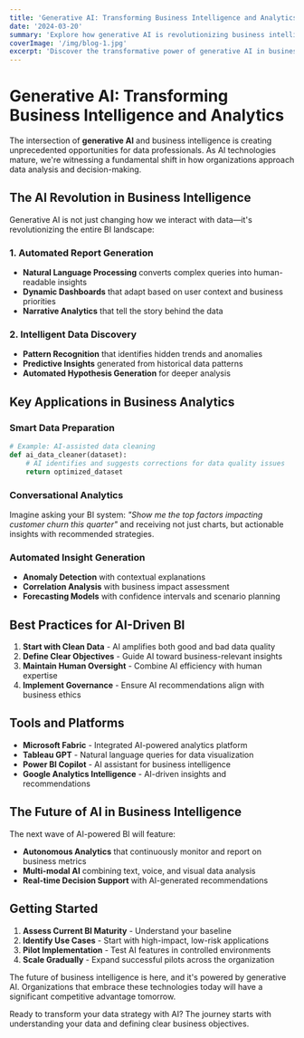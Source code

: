 ```yaml
---
title: 'Generative AI: Transforming Business Intelligence and Analytics'
date: '2024-03-20'
summary: 'Explore how generative AI is revolutionizing business intelligence, from automated report generation to intelligent data insights.'
coverImage: '/img/blog-1.jpg'
excerpt: 'Discover the transformative power of generative AI in business intelligence and learn how to leverage AI-driven analytics for competitive advantage.'
---
```


# Generative AI: Transforming Business Intelligence and Analytics

The intersection of **generative AI** and business intelligence is creating unprecedented opportunities for data professionals. As AI technologies mature, we're witnessing a fundamental shift in how organizations approach data analysis and decision-making.

## The AI Revolution in Business Intelligence

Generative AI is not just changing how we interact with data—it's revolutionizing the entire BI landscape:

### 1. Automated Report Generation
- **Natural Language Processing** converts complex queries into human-readable insights
- **Dynamic Dashboards** that adapt based on user context and business priorities
- **Narrative Analytics** that tell the story behind the data

### 2. Intelligent Data Discovery
- **Pattern Recognition** that identifies hidden trends and anomalies
- **Predictive Insights** generated from historical data patterns
- **Automated Hypothesis Generation** for deeper analysis

## Key Applications in Business Analytics

### Smart Data Preparation
```python
# Example: AI-assisted data cleaning
def ai_data_cleaner(dataset):
    # AI identifies and suggests corrections for data quality issues
    return optimized_dataset
```

### Conversational Analytics
Imagine asking your BI system: *"Show me the top factors impacting customer churn this quarter"* and receiving not just charts, but actionable insights with recommended strategies.

### Automated Insight Generation
- **Anomaly Detection** with contextual explanations
- **Correlation Analysis** with business impact assessment
- **Forecasting Models** with confidence intervals and scenario planning

## Best Practices for AI-Driven BI

1. **Start with Clean Data** - AI amplifies both good and bad data quality
2. **Define Clear Objectives** - Guide AI toward business-relevant insights
3. **Maintain Human Oversight** - Combine AI efficiency with human expertise
4. **Implement Governance** - Ensure AI recommendations align with business ethics

## Tools and Platforms

- **Microsoft Fabric** - Integrated AI-powered analytics platform
- **Tableau GPT** - Natural language queries for data visualization
- **Power BI Copilot** - AI assistant for business intelligence
- **Google Analytics Intelligence** - AI-driven insights and recommendations

## The Future of AI in Business Intelligence

The next wave of AI-powered BI will feature:
- **Autonomous Analytics** that continuously monitor and report on business metrics
- **Multi-modal AI** combining text, voice, and visual data analysis
- **Real-time Decision Support** with AI-generated recommendations

## Getting Started

1. **Assess Current BI Maturity** - Understand your baseline
2. **Identify Use Cases** - Start with high-impact, low-risk applications
3. **Pilot Implementation** - Test AI features in controlled environments
4. **Scale Gradually** - Expand successful pilots across the organization

The future of business intelligence is here, and it's powered by generative AI. Organizations that embrace these technologies today will have a significant competitive advantage tomorrow.

Ready to transform your data strategy with AI? The journey starts with understanding your data and defining clear business objectives. 